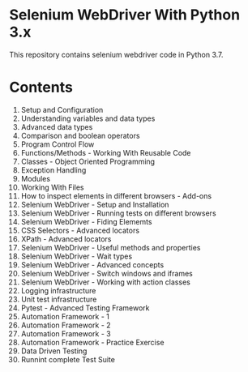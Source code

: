 # Selenium WebDriver With Python 3.x

This repository contains selenium webdriver code in Python 3.7. 

# Contents

1. Setup and Configuration
2. Understanding variables and data types
3. Advanced data types
4. Comparison and boolean operators
5. Program Control Flow
6. Functions/Methods - Working With Reusable Code
7. Classes - Object Oriented Programming
8. Exception Handling
9. Modules
10. Working With Files
11. How to inspect elements in different browsers - Add-ons
12. Selenium WebDriver - Setup and Installation
13. Selenium WebDriver - Running tests on different browsers
14. Selenium WebDriver - Fiding Elememts
15. CSS Selectors - Advanced locators
16. XPath - Advanced locators
17. Selenium WebDriver - Useful methods and properties
18. Selenium WebDriver - Wait types
19. Selenium WebDriver - Advanced concepts
20. Selenium WebDriver - Switch windows and iframes
21. Selenium WebDriver - Working with action classes
22. Logging infrastructure
23. Unit test infrastructure
24. Pytest - Advanced Testing Framework
25. Automation Framework - 1
26. Automation Framework - 2
27. Automation Framework - 3
28. Automation Framework - Practice Exercise
29. Data Driven Testing
30. Runnint complete Test Suite
